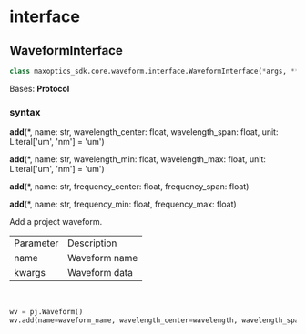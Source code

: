
# interface

## WaveformInterface

```py
class maxoptics_sdk.core.waveform.interface.WaveformInterface(*args, **kwargs)
```
Bases: **Protocol**

### syntax
**add**(*, name: str, wavelength_center: float, wavelength_span: float, unit: Literal['um', 'nm'] = 'um')

__add__(*, name: str, wavelength_min: float, wavelength_max: float, unit: Literal['um', 'nm'] = 'um')

__add__(*, name: str, frequency_center: float, frequency_span: float)

__add__(*, name: str, frequency_min: float, frequency_max: float)



Add a project waveform.

<table class="custom-table">
  <tr>
    <td class="typeface">Parameter</td>
    <td class="typeface">Description</td>
  </tr>
  <tr>
    <td class="first-column">name</td>
    <td class="second-column">Waveform name</td>
  </tr>
  <tr>
    <td>kwargs</td>
    <td>Waveform data</td>
  </tr>
</table>

<br/>


```py
wv = pj.Waveform()
wv.add(name=waveform_name, wavelength_center=wavelength, wavelength_span=0.1)
```